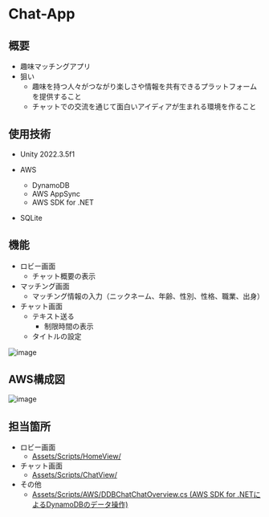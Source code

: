 # Chat-App
## 概要
- 趣味マッチングアプリ
- 狙い
  - 趣味を持つ人々がつながり楽しさや情報を共有できるプラットフォームを提供すること
  - チャットでの交流を通じて面白いアイディアが生まれる環境を作ること


## 使用技術
- Unity 2022.3.5f1

- AWS
  - DynamoDB
  - AWS AppSync
  - AWS SDK for .NET
  
- SQLite<br>
## 機能
- ロビー画面
  - チャット概要の表示
- マッチング画面
  - マッチング情報の入力（ニックネーム、年齢、性別、性格、職業、出身）
- チャット画面
  - テキスト送る
	- 制限時間の表示
  - タイトルの設定

![image](https://github.com/mas282856/Chat-App/assets/134497959/871dd5aa-2c15-45d3-9b34-5a6ffab3f9e9)


## AWS構成図
![image](https://github.com/mas282856/Chat-App/assets/134497959/cd19e51c-97f2-467d-a332-e46f2c409d9c)

## 担当箇所
- ロビー画面
  - [Assets/Scripts/HomeView/](https://github.com/mas282856/Chat-App/tree/main/Assets/Scripts/HomeView)
- チャット画面
  - [Assets/Scripts/ChatView/](https://github.com/mas282856/Chat-App/tree/main/Assets/Scripts/ChatView)
- その他
  - [Assets/Scripts/AWS/DDBChatChatOverview.cs (AWS SDK for .NETによるDynamoDBのデータ操作)](https://github.com/mas282856/Chat-App/tree/main/Assets/Scripts/SQLite)


